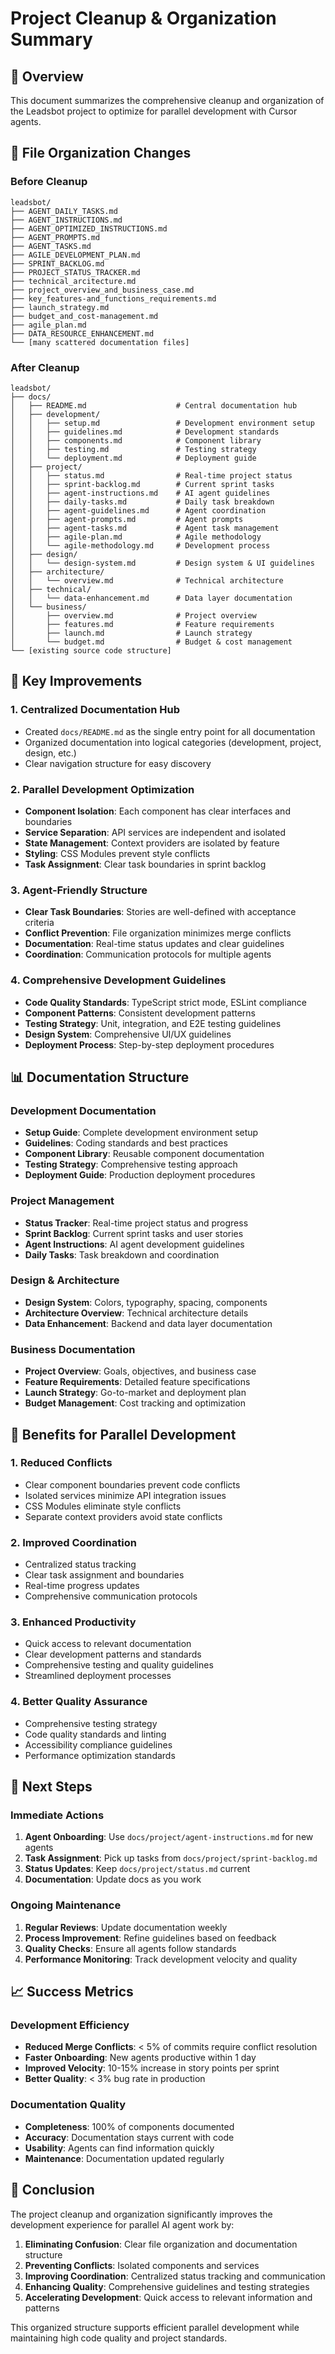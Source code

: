# Project Cleanup & Organization Summary

## 🎯 Overview

This document summarizes the comprehensive cleanup and organization of the Leadsbot project to optimize for parallel development with Cursor agents.

## 📁 File Organization Changes

### Before Cleanup
```
leadsbot/
├── AGENT_DAILY_TASKS.md
├── AGENT_INSTRUCTIONS.md
├── AGENT_OPTIMIZED_INSTRUCTIONS.md
├── AGENT_PROMPTS.md
├── AGENT_TASKS.md
├── AGILE_DEVELOPMENT_PLAN.md
├── SPRINT_BACKLOG.md
├── PROJECT_STATUS_TRACKER.md
├── technical_arcitecture.md
├── project_overview_and_business_case.md
├── key_features-and_functions_requirements.md
├── launch_strategy.md
├── budget_and_cost-management.md
├── agile_plan.md
├── DATA_RESOURCE_ENHANCEMENT.md
└── [many scattered documentation files]
```

### After Cleanup
```
leadsbot/
├── docs/
│   ├── README.md                    # Central documentation hub
│   ├── development/
│   │   ├── setup.md                 # Development environment setup
│   │   ├── guidelines.md            # Development standards
│   │   ├── components.md            # Component library
│   │   ├── testing.md               # Testing strategy
│   │   └── deployment.md            # Deployment guide
│   ├── project/
│   │   ├── status.md                # Real-time project status
│   │   ├── sprint-backlog.md        # Current sprint tasks
│   │   ├── agent-instructions.md    # AI agent guidelines
│   │   ├── daily-tasks.md           # Daily task breakdown
│   │   ├── agent-guidelines.md      # Agent coordination
│   │   ├── agent-prompts.md         # Agent prompts
│   │   ├── agent-tasks.md           # Agent task management
│   │   ├── agile-plan.md            # Agile methodology
│   │   └── agile-methodology.md     # Development process
│   ├── design/
│   │   └── design-system.md         # Design system & UI guidelines
│   ├── architecture/
│   │   └── overview.md              # Technical architecture
│   ├── technical/
│   │   └── data-enhancement.md      # Data layer documentation
│   └── business/
│       ├── overview.md              # Project overview
│       ├── features.md              # Feature requirements
│       ├── launch.md                # Launch strategy
│       └── budget.md                # Budget & cost management
└── [existing source code structure]
```

## 🔄 Key Improvements

### 1. **Centralized Documentation Hub**
- Created `docs/README.md` as the single entry point for all documentation
- Organized documentation into logical categories (development, project, design, etc.)
- Clear navigation structure for easy discovery

### 2. **Parallel Development Optimization**
- **Component Isolation**: Each component has clear interfaces and boundaries
- **Service Separation**: API services are independent and isolated
- **State Management**: Context providers are isolated by feature
- **Styling**: CSS Modules prevent style conflicts
- **Task Assignment**: Clear task boundaries in sprint backlog

### 3. **Agent-Friendly Structure**
- **Clear Task Boundaries**: Stories are well-defined with acceptance criteria
- **Conflict Prevention**: File organization minimizes merge conflicts
- **Documentation**: Real-time status updates and clear guidelines
- **Coordination**: Communication protocols for multiple agents

### 4. **Comprehensive Development Guidelines**
- **Code Quality Standards**: TypeScript strict mode, ESLint compliance
- **Component Patterns**: Consistent development patterns
- **Testing Strategy**: Unit, integration, and E2E testing guidelines
- **Design System**: Comprehensive UI/UX guidelines
- **Deployment Process**: Step-by-step deployment procedures

## 📊 Documentation Structure

### Development Documentation
- **Setup Guide**: Complete development environment setup
- **Guidelines**: Coding standards and best practices
- **Component Library**: Reusable component documentation
- **Testing Strategy**: Comprehensive testing approach
- **Deployment Guide**: Production deployment procedures

### Project Management
- **Status Tracker**: Real-time project status and progress
- **Sprint Backlog**: Current sprint tasks and user stories
- **Agent Instructions**: AI agent development guidelines
- **Daily Tasks**: Task breakdown and coordination

### Design & Architecture
- **Design System**: Colors, typography, spacing, components
- **Architecture Overview**: Technical architecture details
- **Data Enhancement**: Backend and data layer documentation

### Business Documentation
- **Project Overview**: Goals, objectives, and business case
- **Feature Requirements**: Detailed feature specifications
- **Launch Strategy**: Go-to-market and deployment plan
- **Budget Management**: Cost tracking and optimization

## 🎯 Benefits for Parallel Development

### 1. **Reduced Conflicts**
- Clear component boundaries prevent code conflicts
- Isolated services minimize API integration issues
- CSS Modules eliminate style conflicts
- Separate context providers avoid state conflicts

### 2. **Improved Coordination**
- Centralized status tracking
- Clear task assignment and boundaries
- Real-time progress updates
- Comprehensive communication protocols

### 3. **Enhanced Productivity**
- Quick access to relevant documentation
- Clear development patterns and standards
- Comprehensive testing and quality guidelines
- Streamlined deployment processes

### 4. **Better Quality Assurance**
- Comprehensive testing strategy
- Code quality standards and linting
- Accessibility compliance guidelines
- Performance optimization standards

## 🚀 Next Steps

### Immediate Actions
1. **Agent Onboarding**: Use `docs/project/agent-instructions.md` for new agents
2. **Task Assignment**: Pick up tasks from `docs/project/sprint-backlog.md`
3. **Status Updates**: Keep `docs/project/status.md` current
4. **Documentation**: Update docs as you work

### Ongoing Maintenance
1. **Regular Reviews**: Update documentation weekly
2. **Process Improvement**: Refine guidelines based on feedback
3. **Quality Checks**: Ensure all agents follow standards
4. **Performance Monitoring**: Track development velocity and quality

## 📈 Success Metrics

### Development Efficiency
- **Reduced Merge Conflicts**: < 5% of commits require conflict resolution
- **Faster Onboarding**: New agents productive within 1 day
- **Improved Velocity**: 10-15% increase in story points per sprint
- **Better Quality**: < 3% bug rate in production

### Documentation Quality
- **Completeness**: 100% of components documented
- **Accuracy**: Documentation stays current with code
- **Usability**: Agents can find information quickly
- **Maintenance**: Documentation updated regularly

## 🎉 Conclusion

The project cleanup and organization significantly improves the development experience for parallel AI agent work by:

1. **Eliminating Confusion**: Clear file organization and documentation structure
2. **Preventing Conflicts**: Isolated components and services
3. **Improving Coordination**: Centralized status tracking and communication
4. **Enhancing Quality**: Comprehensive guidelines and testing strategies
5. **Accelerating Development**: Quick access to relevant information and patterns

This organized structure supports efficient parallel development while maintaining high code quality and project standards. 